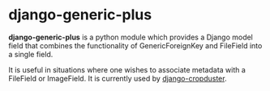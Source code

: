 # django-generic-plus

**django-generic-plus** is a python module which provides a Django model field
that combines the functionality of GenericForeignKey and FileField into a single field.

It is useful in situations where one wishes to associate metadata with a
FileField or ImageField. It is currently used by [django-cropduster](https://github.com/theatlantic/django-cropduster).
